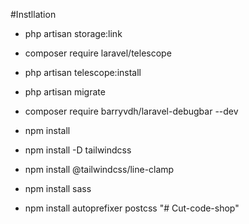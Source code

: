 
#Instllation

- php artisan storage:link

- composer require laravel/telescope

- php artisan telescope:install

- php artisan migrate

- composer require barryvdh/laravel-debugbar --dev

- npm install

- npm install -D tailwindcss

- npm install  @tailwindcss/line-clamp

- npm install sass

- npm install autoprefixer postcss
"# Cut-code-shop" 
